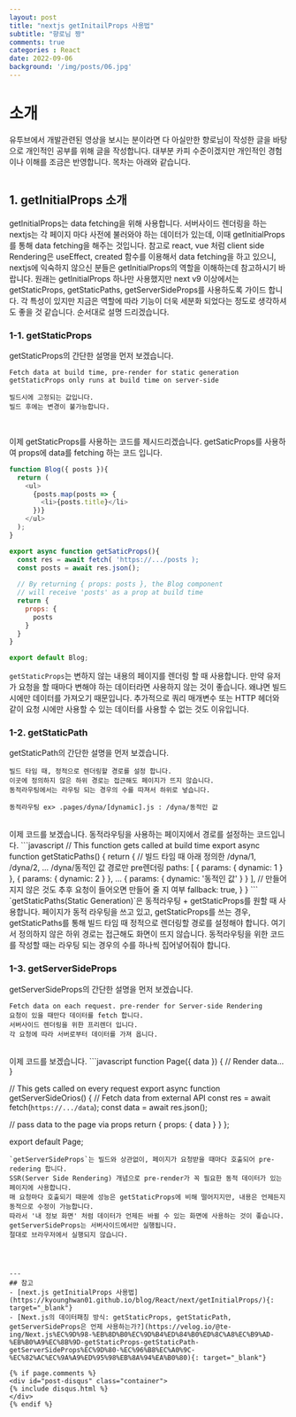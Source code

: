 ```yaml
---
layout: post
title: "nextjs getInitailProps 사용법"
subtitle: "향로님 짱"
comments: true
categories : React
date: 2022-09-06
background: '/img/posts/06.jpg'
---
```


# 소개
유투브에서 개발관련된 영상을 보시는 분이라면 다 아실만한 향로님이 작성한 글을 바탕으로 개인적인 공부를 위해 글을 작성합니다.
대부분 카피 수준이겠지만 개인적인 경험이나 이해를 조금은 반영합니다.
목차는 아래와 같습니다.
```
```

## 1. getInitialProps 소개
getInitialProps는 data fetching을 위해 사용합니다.
서버사이드 렌더링을 하는 nextjs는 각 페이지 마다 사전에 불러와야 하는 데이터가 있는데, 이때 getInitialProps를 통해 data fetching을 해주는 것입니다.
참고로 react, vue 처럼 client side Rendering은 useEffect, created 함수를 이용해서 data fetching을 하고 있으니,
nextjs에 익숙하지 않으신 분들은 getInitialProps의 역할을 이해하는데 참고하시기 바랍니다.
원래는 getInitialProps 하나만 사용했지만 next v9 이상에서는 getStaticProps, getStaticPaths, getServerSideProps를 사용하도록 가이드 합니다.
각 특성이 있지만 지금은 역할에 따라 기능이 더욱 세분화 되었다는 정도로 생각하셔도 좋을 것 같습니다.
순서대로 설명 드리겠습니다.

### 1-1. getStaticProps
getStaticProps의 간단한 설명을 먼저 보겠습니다.
```
Fetch data at build time, pre-render for static generation 
getStaticProps only runs at build time on server-side

빌드시에 고정되는 값입니다.
빌드 후에는 변경이 불가능합니다.
```
<br/>

이제 getStaticProps를 사용하는 코드를 제시드리겠습니다.
getSaticProps를 사용하여 props에 data를 fetching 하는 코드 입니다.
```javascript
function Blog({ posts }){
  return (
    <ul>
      {posts.map(posts => {
        <li>{posts.title}</li>
      })}
    </ul>
  );
}

export async function getSaticProps(){
  const res = await fetch( 'https://.../posts );
  const posts = await res.json();
  
  // By returning { props: posts }, the Blog component
  // will receive 'posts' as a prop at build time
  return {
    props: {
      posts
    }
  }
}

export default Blog;
```
`getStaticProps`는 변하지 않는 내용의 페이지를 렌더링 할 때 사용합니다.
만약 유저가 요청을 할 때마다 변해야 하는 데이터라면 사용하지 않는 것이 좋습니다.
왜냐면 빌드시에만 데이터를 가져오기 때문입니다.
추가적으로 쿼리 매개변수 또는 HTTP 헤더와 같이 요청 시에만 사용할 수 있는 데이터를 사용할 수 없는 것도 이유입니다.

### 1-2. getStaticPath
getStaticPath의 간단한 설명을 먼저 보겠습니다.
```
빌드 타임 때, 정적으로 렌더링할 경로를 설정 합니다.
이곳에 정의하지 않은 하위 경로는 접근해도 페이지가 뜨지 않습니다.
동적라우팅에서는 라우팅 되는 경우의 수를 따져서 하위로 넣습니다.

동적라우팅 ex> .pages/dyna/[dynamic].js : /dyna/동적인 값
```
<br/>
이제 코드를 보겠습니다.
동적라우팅을 사용하는 페이지에서 경로를 설정하는 코드입니다.
```javascript
// This function gets called at build time
export async function getStaticPaths() {
  return {
    // 빌드 타임 때 아래 정의한 /dyna/1, /dyna/2, ... /dyna/동적인 값 경로만 pre렌더링
    paths: [
      { params: { dynamic: 1 } },
      { params: { dynamic: 2 } },
      ...
      { params: { dynamic: '동적인 값' } }
    ],
    // 만들어지지 않은 것도 추후 요청이 들어오면 만들어 줄 지 여부
    fallback: true,
  }
}
```
`getStaticPaths(Static Generation)`은 동적라우팅 + getStaticProps를 원할 때 사용합니다.
페이지가 동적 라우팅을 쓰고 있고, getStaticProps를 쓰는 경우, getStaticPaths를 통해 빌드 타임 때 정적으로 렌더링할 경로를 설정해야 합니다.
여기서 정의하지 않은 하위 경로는 접근해도 화면이 뜨지 않습니다.
동적라우팅을 위한 코드를 작성할 때는 라우팅 되는 경우의 수를 하나씩 집어넣어줘야 합니다.

### 1-3. getServerSideProps
getServerSideProps의 간단한 설명을 먼저 보겠습니다.
```
Fetch data on each request. pre-render for Server-side Rendering
요청이 있을 때만다 데이터를 fetch 합니다.
서버사이드 렌더링을 위한 프리렌더 입니다.
각 요청에 따라 서버로부터 데이터를 가져 옵니다.
```
<br/>
이제 코드를 보겠습니다.
```javascript
function Page({ data }) {
  // Render data...
}

// This gets called on every request
export async function getServerSideOrios() {
  // Fetch data from external API
  const res = await fetch(`https://.../data`);
  const data = await res.json();
  
  // pass data to the page via props
  return {
    props: {
      data
    }
  }
};

export default Page;
```
`getServerSideProps`는 빌드와 상관없이, 페이지가 요청받을 때마다 호출되어 pre-redering 합니다.
SSR(Server Side Rendering) 개념으로 pre-render가 꼭 필요한 동적 데이터가 있는 페이지에 사용합니다.
매 요청마다 호출되기 때문에 성능은 getStaticProps에 비해 떨어지지만, 내용은 언제든지 동적으로 수정이 가능합니다.
따라서 '내 정보 화면' 처럼 데이터가 언제든 바뀔 수 있는 화면에 사용하는 것이 좋습니다.
getServerSideProps는 서버사이드에서만 실행됩니다.
절대로 브라우저에서 실행되지 않습니다.




---
## 참고
- [next.js getInitialProps 사용법](https://kyounghwan01.github.io/blog/React/next/getInitialProps/){: target="_blank"}
- [Next.js의 데이터패칭 방식: getStaticProps, getStaticPath, getServerSideProps은 언제 사용하는가?](https://velog.io/@te-ing/Next.js%EC%9D%98-%EB%8D%B0%EC%9D%B4%ED%84%B0%ED%8C%A8%EC%B9%AD-%EB%B0%A9%EC%8B%9D-getStaticProps-getStaticPath-getServerSideProps%EC%9D%80-%EC%96%B8%EC%A0%9C-%EC%82%AC%EC%9A%A9%ED%95%98%EB%8A%94%EA%B0%80){: target="_blank"}

{% if page.comments %}
<div id="post-disqus" class="container">
{% include disqus.html %}
</div>
{% endif %}
